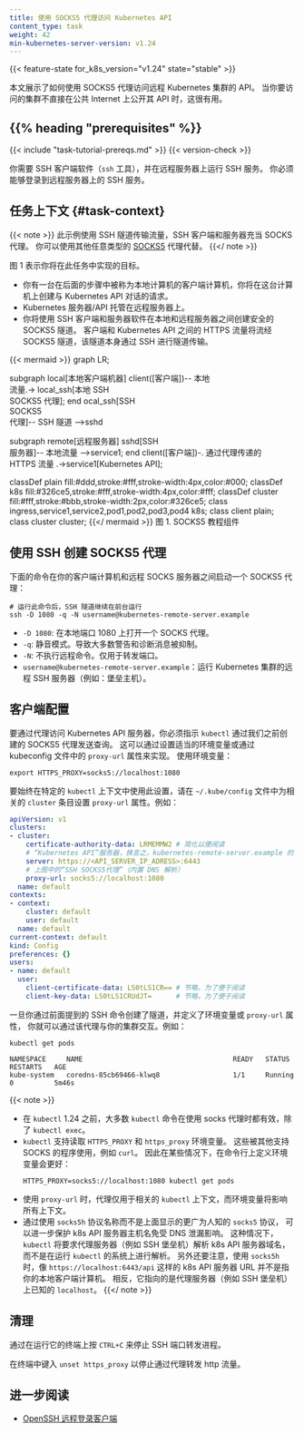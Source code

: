 ```yaml
---
title: 使用 SOCKS5 代理访问 Kubernetes API
content_type: task
weight: 42
min-kubernetes-server-version: v1.24
---
```


{{< feature-state for_k8s_version="v1.24" state="stable" >}}

本文展示了如何使用 SOCKS5 代理访问远程 Kubernetes 集群的 API。
当你要访问的集群不直接在公共 Internet 上公开其 API 时，这很有用。

## {{% heading "prerequisites" %}}

{{< include "task-tutorial-prereqs.md" >}} {{< version-check >}}

你需要 SSH 客户端软件（`ssh` 工具），并在远程服务器上运行 SSH 服务。
你必须能够登录到远程服务器上的 SSH 服务。


## 任务上下文  {#task-context}

{{< note >}}
此示例使用 SSH 隧道传输流量，SSH 客户端和服务器充当 SOCKS 代理。
你可以使用其他任意类型的 [SOCKS5](https://zh.wikipedia.org/wiki/SOCKS#SOCKS5) 代理代替。
{{</ note >}}

图 1 表示你将在此任务中实现的目标。

* 你有一台在后面的步骤中被称为本地计算机的客户端计算机，你将在这台计算机上创建与
  Kubernetes API 对话的请求。
* Kubernetes 服务器/API 托管在远程服务器上。
* 你将使用 SSH 客户端和服务器软件在本地和远程服务器之间创建安全的 SOCKS5 隧道。
  客户端和 Kubernetes API 之间的 HTTPS 流量将流经 SOCKS5 隧道，该隧道本身通过
  SSH 进行隧道传输。


{{< mermaid >}}
graph LR;

  subgraph local[本地客户端机器]
  client([客户端])-- 本地 <br> 流量.->  local_ssh[本地 SSH <br> SOCKS5 代理];
  end
  ocal_ssh[SSH <br>SOCKS5 <br> 代理]-- SSH 隧道 -->sshd
  
  subgraph remote[远程服务器]
  sshd[SSH <br> 服务器]-- 本地流量 -->service1;
  end
  client([客户端])-. 通过代理传递的 <br> HTTPS 流量 .->service1[Kubernetes API];

  classDef plain fill:#ddd,stroke:#fff,stroke-width:4px,color:#000;
  classDef k8s fill:#326ce5,stroke:#fff,stroke-width:4px,color:#fff;
  classDef cluster fill:#fff,stroke:#bbb,stroke-width:2px,color:#326ce5;
  class ingress,service1,service2,pod1,pod2,pod3,pod4 k8s;
  class client plain;
  class cluster cluster;
{{</ mermaid >}}
图 1. SOCKS5 教程组件

## 使用 SSH 创建 SOCKS5 代理

下面的命令在你的客户端计算机和远程 SOCKS 服务器之间启动一个 SOCKS5 代理：

```shell
# 运行此命令后，SSH 隧道继续在前台运行
ssh -D 1080 -q -N username@kubernetes-remote-server.example
```

* `-D 1080`: 在本地端口 1080 上打开一个 SOCKS 代理。
* `-q`: 静音模式。导致大多数警告和诊断消息被抑制。
* `-N`: 不执行远程命令。仅用于转发端口。
* `username@kubernetes-remote-server.example`：运行 Kubernetes 集群的远程 SSH 服务器（例如：堡垒主机）。

## 客户端配置

要通过代理访问 Kubernetes API 服务器，你必须指示 `kubectl` 通过我们之前创建的 SOCKS5
代理发送查询。
这可以通过设置适当的环境变量或通过 kubeconfig 文件中的 `proxy-url` 属性来实现。
使用环境变量：

```shell
export HTTPS_PROXY=socks5://localhost:1080
```

要始终在特定的 `kubectl` 上下文中使用此设置，请在 `~/.kube/config` 文件中为相关的
`cluster` 条目设置 `proxy-url` 属性。例如：

```yaml
apiVersion: v1
clusters:
- cluster:
    certificate-authority-data: LRMEMMW2 # 简化以便阅读
    # “Kubernetes API”服务器，换言之，kubernetes-remote-server.example 的 IP 地址
    server: https://<API_SERVER_IP_ADRESS>:6443
    # 上图中的“SSH SOCKS5代理”（内置 DNS 解析）
    proxy-url: socks5://localhost:1080
  name: default
contexts:
- context:
    cluster: default
    user: default
  name: default
current-context: default
kind: Config
preferences: {}
users:
- name: default
  user:
    client-certificate-data: LS0tLS1CR== # 节略，为了便于阅读
    client-key-data: LS0tLS1CRUdJT=      # 节略，为了便于阅读
```

一旦你通过前面提到的 SSH 命令创建了隧道，并定义了环境变量或 `proxy-url` 属性，
你就可以通过该代理与你的集群交互。例如：

```shell
kubectl get pods
```

```console
NAMESPACE     NAME                                     READY   STATUS      RESTARTS   AGE
kube-system   coredns-85cb69466-klwq8                  1/1     Running     0          5m46s
```

{{< note >}}
- 在 `kubectl` 1.24 之前，大多数 `kubectl` 命令在使用 socks 代理时都有效，除了 `kubectl exec`。
- `kubectl` 支持读取 `HTTPS_PROXY` 和 `https_proxy` 环境变量。 这些被其他支持 SOCKS 的程序使用，例如 `curl`。
  因此在某些情况下，在命令行上定义环境变量会更好：
  ```shell
  HTTPS_PROXY=socks5://localhost:1080 kubectl get pods
  ```
- 使用 `proxy-url` 时，代理仅用于相关的 `kubectl` 上下文，而环境变量将影响所有上下文。
- 通过使用 `socks5h` 协议名称而不是上面显示的更广为人知的 `socks5` 协议，
  可以进一步保护 k8s API 服务器主机名免受 DNS 泄漏影响。
  这种情况下，`kubectl` 将要求代理服务器（例如 SSH 堡垒机）解析 k8s API 服务器域名，
  而不是在运行 `kubectl` 的系统上进行解析。
  另外还要注意，使用 `socks5h` 时，像 `https://localhost:6443/api` 这样的 k8s API 服务器 URL 并不是指你的本地客户端计算机。
  相反，它指向的是代理服务器（例如 SSH 堡垒机）上已知的 `localhost`。
{{</ note >}}

## 清理

通过在运行它的终端上按 `CTRL+C` 来停止 SSH 端口转发进程。

在终端中键入 `unset https_proxy` 以停止通过代理转发 http 流量。

## 进一步阅读

* [OpenSSH 远程登录客户端](https://man.openbsd.org/ssh)
